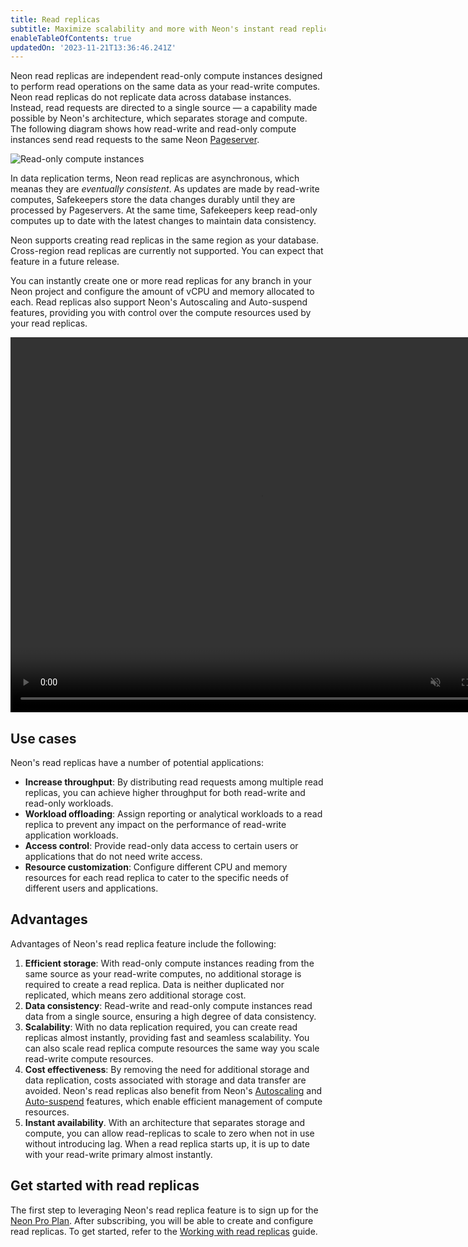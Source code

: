 ```yaml
---
title: Read replicas
subtitle: Maximize scalability and more with Neon's instant read replicas
enableTableOfContents: true
updatedOn: '2023-11-21T13:36:46.241Z'
---
```


Neon read replicas are independent read-only compute instances designed to perform read operations on the same data as your read-write computes. Neon read replicas do not replicate data across database instances. Instead, read requests are directed to a single source — a capability made possible by Neon's architecture, which separates storage and compute. The following diagram shows how read-write and read-only compute instances send read requests to the same Neon [Pageserver](/docs/reference/glossary#pageserver).

![Read-only compute instances](/docs/introduction/read_replicas.png)

In data replication terms, Neon read replicas are asynchronous, which meanas they are _eventually consistent_. As updates are made by read-write computes, Safekeepers store the data changes durably until they are processed by Pageservers. At the same time, Safekeepers keep read-only computes up to date with the latest changes to maintain data consistency.

Neon supports creating read replicas in the same region as your database. Cross-region read replicas are currently not supported. You can expect that feature in a future release.

You can instantly create one or more read replicas for any branch in your Neon project and configure the amount of vCPU and memory allocated to each. Read replicas also support Neon's Autoscaling and Auto-suspend features, providing you with control over the compute resources used by your read replicas.

<video autoPlay playsInline muted loop width="800" height="600">
  <source type="video/mp4" src="/docs/introduction/read_replicas_demo.mp4"/>
</video>

## Use cases

Neon's read replicas have a number of potential applications:

- **Increase throughput**: By distributing read requests among multiple read replicas, you can achieve higher throughput for both read-write and read-only workloads.
- **Workload offloading**: Assign reporting or analytical workloads to a read replica to prevent any impact on the performance of read-write application workloads.
- **Access control**: Provide read-only data access to certain users or applications that do not need write access.
- **Resource customization**: Configure different CPU and memory resources for each read replica to cater to the specific needs of different users and applications.

## Advantages

Advantages of Neon's read replica feature include the following:

1. **Efficient storage**: With read-only compute instances reading from the same source as your read-write computes, no additional storage is required to create a read replica. Data is neither duplicated nor replicated, which means zero additional storage cost.
2. **Data consistency**: Read-write and read-only compute instances read data from a single source, ensuring a high degree of data consistency.
3. **Scalability**: With no data replication required, you can create read replicas almost instantly, providing fast and seamless scalability. You can also scale read replica compute resources the same way you scale read-write compute resources.
4. **Cost effectiveness**: By removing the need for additional storage and data replication, costs associated with storage and data transfer are avoided. Neon's read replicas also benefit from Neon's [Autoscaling](/docs/introduction/autoscaling) and [Auto-suspend](/docs/manage/endpoints#auto-suspend-configuration) features, which enable efficient management of compute resources.
5. **Instant availability**. With an architecture that separates storage and compute, you can allow read-replicas to scale to zero when not in use without introducing lag. When a read replica starts up, it is up to date with your read-write primary almost instantly.

## Get started with read replicas

The first step to leveraging Neon's read replica feature is to sign up for the [Neon Pro Plan](/docs/introduction/pro-plan). After subscribing, you will be able to create and configure read replicas. To get started, refer to the [Working with read replicas](/docs/guides/read-replica-guide) guide.
